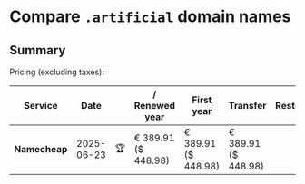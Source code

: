 # Compare `.artificial` domain names

## Summary

Pricing (excluding taxes):

| Service | Date |  | / Renewed year | First year | Transfer | Restoration |
|--|--|--|--|--|--|--|
| **Namecheap** | 2025-06-23 | 🏆 | € 389.91<br>($ 448.98) | € 389.91<br>($ 448.98) | € 389.91<br>($ 448.98) |  |

